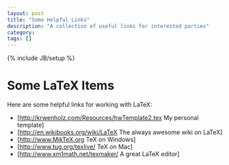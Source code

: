```yaml
---
layout: post
title: "Some Helpful Links"
description: "A collection of useful links for interested parties"
category: 
tags: []
---
```

{% include JB/setup %}

# Some LaTeX Items #
   
Here are some helpful links for working with LaTeX:

* [http://krwenholz.com/Resources/hwTemplate2.tex My personal template]    
* [http://en.wikibooks.org/wiki/LaTeX The always awesome wiki on LaTeX]
* [http://www.MikTeX.org TeX on Windows]
* [http://www.tug.org/texlive/ TeX on Mac]
* [http://www.xm1math.net/texmaker/ A great LaTeX editor]
